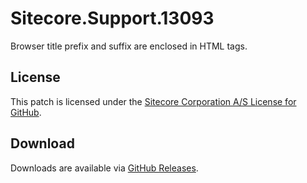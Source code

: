 # Sitecore.Support.13093
Browser title prefix and suffix are enclosed in HTML tags.

## License  
This patch is licensed under the [Sitecore Corporation A/S License for GitHub](https://github.com/sitecoresupport/Sitecore.Support.13093/blob/master/LICENSE).  

## Download  
Downloads are available via [GitHub Releases](https://github.com/sitecoresupport/Sitecore.Support.13093/releases).  
